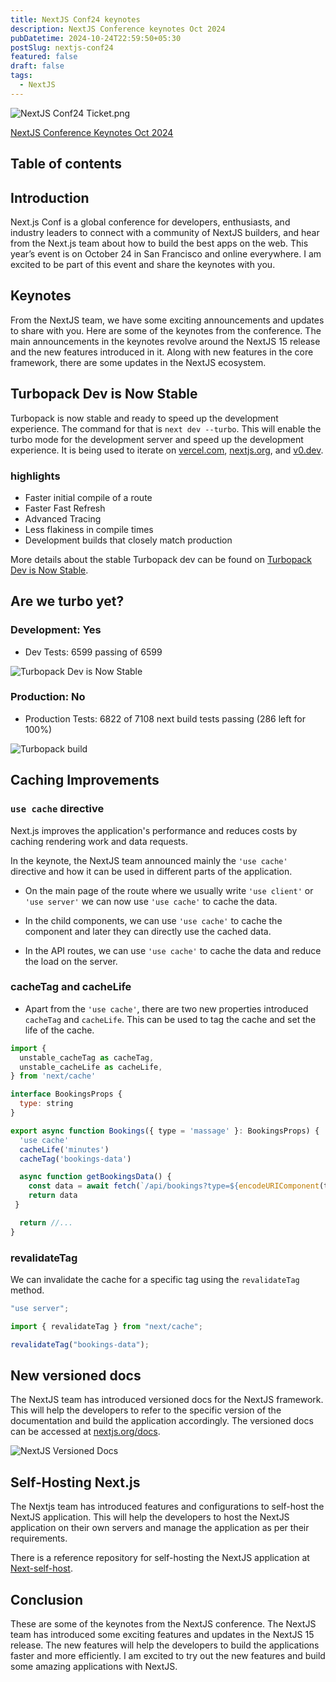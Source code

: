 ```yaml
---
title: NextJS Conf24 keynotes
description: NextJS Conference keynotes Oct 2024
pubDatetime: 2024-10-24T22:59:50+05:30
postSlug: nextjs-conf24
featured: false
draft: false
tags:
  - NextJS
---
```


![NextJS Conf24 Ticket.png](@assets/images/nextjs-conf24-ticket.png)

[NextJS Conference Keynotes Oct 2024](https://nextjs.org/conf)

## Table of contents

## Introduction

Next.js Conf is a global conference for developers, enthusiasts, and industry leaders to connect with a community of NextJS builders, and hear from the Next.js team about how to build the best apps on the web. This year’s event is on October 24 in San Francisco and online everywhere. I am excited to be part of this event and share the keynotes with you.

## Keynotes

From the NextJS team, we have some exciting announcements and updates to share with you. Here are some of the keynotes from the conference. The main announcements in the keynotes revolve around the NextJS 15 release and the new features introduced in it. Along with new features in the core framework, there are some updates in the NextJS ecosystem.

## Turbopack Dev is Now Stable

Turbopack is now stable and ready to speed up the development experience. The command for that is `next dev --turbo`. This will enable the turbo mode for the development server and speed up the development experience. It is being used to iterate on [vercel.com](https://vercel.com), [nextjs.org](https://nextjs.org/), and [v0.dev](https://v0.dev/).

### highlights

- Faster initial compile of a route
- Faster Fast Refresh
- Advanced Tracing
- Less flakiness in compile times
- Development builds that closely match production

More details about the stable Turbopack dev can be found on [Turbopack Dev is Now Stable](https://nextjs.org/blog/turbopack-for-development-stable).

## Are we turbo yet?

### Development: Yes

- Dev Tests: 6599 passing of 6599

![Turbopack Dev is Now Stable](@assets/images/nextjs-dev-tests.png)

### Production: No

- Production Tests: 6822 of 7108 next build tests passing (286 left for 100%)

![Turbopack build](@assets/images/nextjs-build-tests.png)

## Caching Improvements

### `use cache` directive

Next.js improves the application's performance and reduces costs by caching rendering work and data requests.

In the keynote, the NextJS team announced mainly the `'use cache'` directive and how it can be used in different parts of the application.

- On the main page of the route where we usually write `'use client'` or `'use server'` we can now use `'use cache'` to cache the data.

- In the child components, we can use `'use cache'` to cache the component and later they can directly use the cached data.

- In the API routes, we can use `'use cache'` to cache the data and reduce the load on the server.

### cacheTag and cacheLife

- Apart from the `'use cache'`, there are two new properties introduced `cacheTag` and `cacheLife`. This can be used to tag the cache and set the life of the cache.

```js
import {
  unstable_cacheTag as cacheTag,
  unstable_cacheLife as cacheLife,
} from 'next/cache'

interface BookingsProps {
  type: string
}

export async function Bookings({ type = 'massage' }: BookingsProps) {
  'use cache'
  cacheLife('minutes')
  cacheTag('bookings-data')

  async function getBookingsData() {
    const data = await fetch(`/api/bookings?type=${encodeURIComponent(type)}`)
    return data
 }

  return //...
}
```

### revalidateTag

We can invalidate the cache for a specific tag using the `revalidateTag` method.

```js
"use server";

import { revalidateTag } from "next/cache";

revalidateTag("bookings-data");
```

## New versioned docs

The NextJS team has introduced versioned docs for the NextJS framework. This will help the developers to refer to the specific version of the documentation and build the application accordingly. The versioned docs can be accessed at [nextjs.org/docs](https://nextjs.org/docs).

![NextJS Versioned Docs](@assets/images/nextjs-versioned-docs.png)

## Self-Hosting Next.js

The Nextjs team has introduced features and configurations to self-host the NextJS application. This will help the developers to host the NextJS application on their own servers and manage the application as per their requirements.

There is a reference repository for self-hosting the NextJS application at [Next-self-host](https://github.com/leerob/next-self-host).

## Conclusion

These are some of the keynotes from the NextJS conference. The NextJS team has introduced some exciting features and updates in the NextJS 15 release. The new features will help the developers to build the applications faster and more efficiently. I am excited to try out the new features and build some amazing applications with NextJS.
